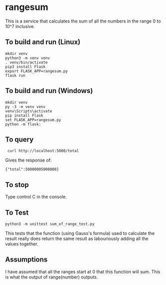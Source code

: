 # rangesum

This is a service that calculates the sum of all the numbers in the range 
0 to 10^7 inclusive.

## To build and run (Linux)

    mkdir venv
    python3 -m venv venv
    . venv/bin/activate
    pip3 install Flask
    export FLASK_APP=rangesum.py
    flask run
    
## To build and run (Windows)
    mkdir venv
    py -3 -m venv venv
    venv\Scripts\activate
    pip install Flask
    set FLASK_APP=rangesum.py
    python -m flask:

## To query
     curl http://localhost:5000/total
Gives the response of:

    {"total":50000005000000}

## To stop
Type control C in the console.

## To Test
    python3 -m unittest sum_of_range_test.py

This tests that the function (using Gauss's formula) used to calculate the result really does return the same result as labouriously adding all the values together.

## Assumptions

I have assumed that all the ranges start at 0 that this function will sum. This is what the output of range(number) outputs.

